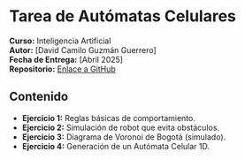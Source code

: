 # Tarea de Autómatas Celulares

**Curso:** Inteligencia Artificial  
**Autor:** [David Camilo Guzmán Guerrero]  
**Fecha de Entrega:** [Abril 2025]  
**Repositorio:** [Enlace a GitHub](https://github.com/lmao813/Tarea_AutomatasCelulares)

## Contenido

- **Ejercicio 1:** Reglas básicas de comportamiento.
- **Ejercicio 2:** Simulación de robot que evita obstáculos.
- **Ejercicio 3:** Diagrama de Voronoi de Bogotá (simulado).
- **Ejercicio 4:** Generación de un Autómata Celular 1D.
